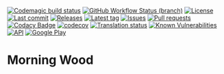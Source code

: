 [![Codemagic build status](https://api.codemagic.io/apps/61c78ca3ef71eb4bdbb92f1a/61c78ca3ef71eb4bdbb92f19/status_badge.svg)](https://codemagic.io/apps/61c78ca3ef71eb4bdbb92f1a/61c78ca3ef71eb4bdbb92f19/latest_build)
[![GitHub Workflow Status (branch)](https://img.shields.io/github/workflow/status/Crazy-Marvin/MorningWood/CI/development)](https://github.com/Crazy-Marvin/MorningWood/actions)
[![License](https://img.shields.io/github/license/Crazy-Marvin/MorningWood.svg)](https://github.com/Crazy-Marvin/MorningWood/blob/development/LICENSE)
[![Last commit](https://img.shields.io/github/last-commit/Crazy-Marvin/MorningWood.svg?style=flat)](https://github.com/Crazy-Marvin/MorningWood/commits)
[![Releases](https://img.shields.io/github/downloads/Crazy-Marvin/MorningWood/total.svg?style=flat)](https://github.com/Crazy-Marvin/MorningWood/releases)
[![Latest tag](https://img.shields.io/github/tag/Crazy-Marvin/MorningWood.svg?style=flat)](https://github.com/Crazy-Marvin/MorningWood/tags)
[![Issues](https://img.shields.io/github/issues/Crazy-Marvin/MorningWood.svg?style=flat)](https://github.com/Crazy-Marvin/MorningWood/issues)
[![Pull requests](https://img.shields.io/github/issues-pr/Crazy-Marvin/MorningWood.svg?style=flat)](https://github.com/Crazy-Marvin/MorningWood/pulls)
[![Codacy Badge](https://api.codacy.com/project/badge/Grade/379c59381e784f42b5910864e574bd8e)](https://www.codacy.com/gh/Crazy-Marvin/MorningWood?utm_source=github.com&amp;utm_medium=referral&amp;utm_content=Crazy-Marvin/MorningWood&amp;utm_campaign=Badge_Grade)
[![codecov](https://codecov.io/gh/Crazy-Marvin/MorningWood/branch/master/graph/badge.svg)](https://codecov.io/gh/Crazy-Marvin/MorningWood)
[![Translation status](https://hosted.weblate.org/widgets/flashy/-/svg-badge.svg)](https://hosted.weblate.org/engage/flashy/)
[![Known Vulnerabilities](https://snyk.io/test/github/Crazy-Marvin/MorningWood/badge.svg?targetFile=app%2Fbuild.gradle)](https://snyk.io/test/github/Crazy-Marvin/MorningWood?targetFile=app%2Fbuild.gradle)
[![API](https://img.shields.io/badge/API-19%2B-brightgreen.svg?style=flat)](https://android-arsenal.com/api?level=19)
[![Google Play](https://badgen.net/badge/icon/googleplay?icon=googleplay&label)](https://play.google.com/store/apps/details?id=rocks.poopjournal.morning_wood)
# Morning Wood

